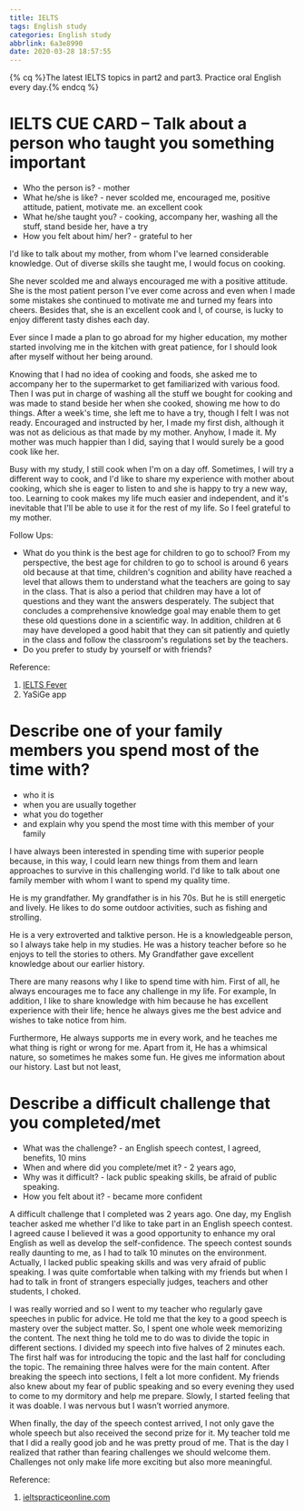 ```yaml
---
title: IELTS
tags: English study
categories: English study
abbrlink: 6a3e8990
date: 2020-03-28 18:57:55
---
```

{% cq %}The latest IELTS topics in part2 and part3. Practice oral English every day.{% endcq %}
<!-- more -->
# IELTS CUE CARD – Talk about a person who taught you something important
- Who the person is? - mother
- What he/she is like? - never scolded me, encouraged me, positive attitude, patient, motivate me. an excellent cook
- What he/she taught you? - cooking, accompany her, washing all the stuff, stand beside her, have a try
- How you felt about him/ her? - grateful to her

I\'d like to talk about my mother, from whom I\'ve learned considerable knowledge. Out of diverse skills she taught me, I would focus on cooking.

She never scolded me and always encouraged me with a positive attitude. She is the most patient person I\'ve ever come across and even when I made some mistakes she continued to motivate me and turned my fears into cheers. Besides that, she is an excellent cook and I, of course, is lucky to enjoy different tasty dishes each day.

Ever since I made a plan to go abroad for my higher education, my mother started involving me in the kitchen with great patience, for I should look after myself without her being around.

Knowing that I had no idea of cooking and foods, she asked me to accompany her to the supermarket to get familiarized with various food. Then I was put in charge of washing all the stuff we bought for cooking and was made to stand beside her when she cooked, showing me how to do things. After a week\'s time, she left me to have a try, though I felt I was not ready. Encouraged and instructed by her, I made my first dish, although it was not as delicious as that made by my mother. Anyhow, I made it. My mother was much happier than I did, saying that I would surely be a good cook like her.

Busy with my study, I still cook when I\'m on a day off. Sometimes, I will try a different way to cook, and I\'d like to share my experience with mother about cooking, which she is eager to listen to and she is happy to try a new way, too. Learning to cook makes my life much easier and independent, and it\'s inevitable that I\'ll be able to use it for the rest of my life. So I feel grateful to my mother.

Follow Ups:
- What do you think is the best age for children to go to school?
From my perspective, the best age for children to go to school is around 6 years old because at that time, children's cognition and ability have reached a level that allows them to understand what the teachers are going to say in the class. That is also a period that children may have a lot of questions and they want the answers desperately. The subject that concludes a comprehensive knowledge goal may enable them to get these old questions done in a scientific way. In addition, children at 6 may have developed a good habit that they can sit patiently and quietly in the class and follow the classroom's regulations set by the teachers.
- Do you prefer to study by yourself or with friends?


Reference:
1. [IELTS Fever](https://ieltsfever.org/person-who-taught-you-a-useful-skill/)
2. YaSiGe app

# Describe one of your family members you spend most of the time with?
- who it is
- when you are usually together
- what you do together
- and explain why you spend the most time with this member of your family


I have always been interested in spending time with superior people because, in this way, I could learn new things from them and learn approaches to survive in this challenging world. I'd like to talk about one family member with whom I want to spend my quality time.

He is my grandfather. My grandfather is in his 70s. But he is still energetic and lively. He likes to do some outdoor activities, such as fishing and strolling.

He is a very extroverted and talktive person. He is a knowledgeable person, so I always take help in my studies. He was a history teacher before so he enjoys to tell the stories to others. My Grandfather gave excellent knowledge about our earlier history.

There are many reasons why I like to spend time with him. First of all, he always encourages me to face any challenge in my life. For example,
In addition, I like to share knowledge with him because he has excellent experience with their life; hence he always gives me the best advice and wishes to take notice from him.

Furthermore, He always supports me in every work, and he teaches me what thing is right or wrong for me. Apart from it, He has a whimsical nature, so sometimes he makes some fun. He gives me information about our history. Last but not least,


# Describe a difficult challenge that you completed/met
- What was the challenge? - an English speech contest, I agreed, benefits,  10 mins
- When and where did you complete/met it? - 2 years ago,
- Why was it difficult? - lack public speaking skills, be afraid of public speaking.
- How you felt about it? - became more confident

A difficult challenge that I completed was 2 years ago. One day, my English teacher asked me whether I'd like to take part in an English speech contest. I agreed cause I believed it was a good opportunity to enhance my oral English as well as develop the self-confidence.
The speech contest sounds really daunting to me, as I had to talk 10 minutes on the environment.
Actually, I lacked public speaking skills and was very afraid of public speaking.
I was quite comfortable when talking with my friends but when I had to talk in front of strangers especially judges, teachers and other students, I choked.

I was really worried and so I went to my teacher who regularly gave speeches in public for advice.
He told me that the key to a good speech is mastery over the subject matter.
So, I spent one whole week memorizing the content.
The next thing he told me to do was to divide the topic in different sections.
I divided my speech into five halves of 2 minutes each.
The first half was for introducing the topic and the last half for concluding the topic.
The remaining three halves were for the main content.
After breaking the speech into sections, I felt a lot more confident.
My friends also knew about my fear of public speaking and so every evening they used to come to my dormitory and help me prepare.
Slowly, I started feeling that it was doable.
I was nervous but I wasn’t worried anymore.

When finally, the day of the speech contest arrived, I not only gave the whole speech but also received the second prize for it.
My teacher told me that I did a really good job and he was pretty proud of me.
That is the day I realized that rather than fearing challenges we should welcome them.
Challenges not only make life more exciting but also more meaningful.

Reference:
1. [ieltspracticeonline.com](https://ieltspracticeonline.com/cue-card-2020-16-describe-a-difficult-challenge-that-you-completed-met/)
